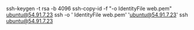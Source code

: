 ssh-keygen -t rsa -b 4096
ssh-copy-id -f "-o IdentityFile web.pem" ubuntu@54.91.7.23
ssh -o ' IdentityFile web.pem' 'ubuntu@54.91.7.23'
ssh ubuntu@54.91.7.23

